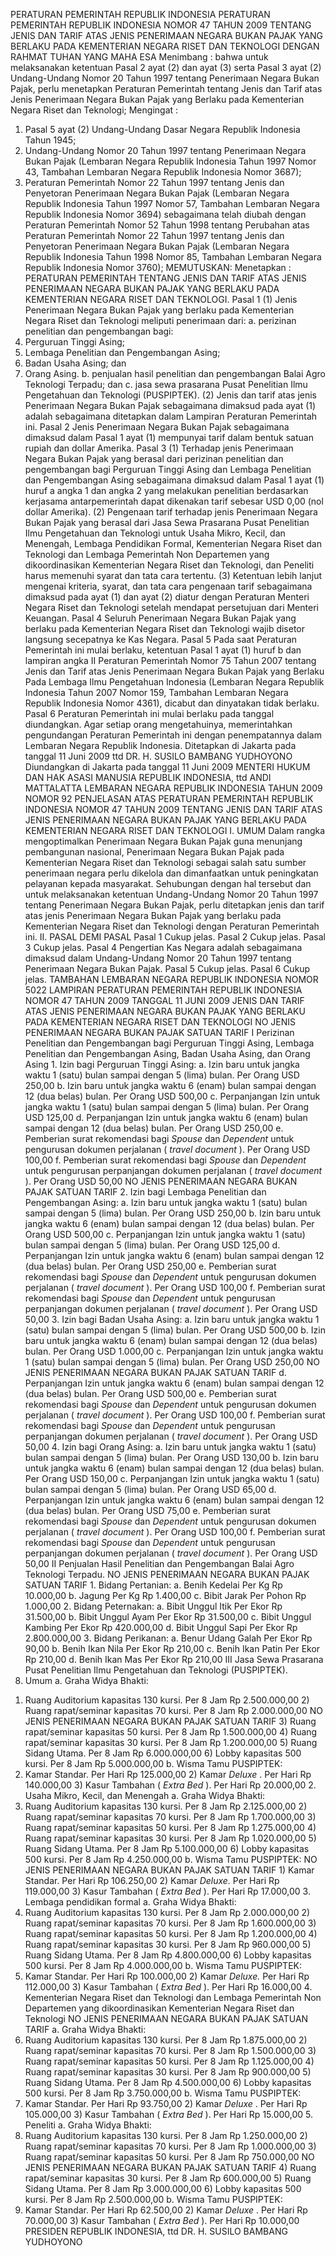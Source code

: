  PERATURAN PEMERINTAH REPUBLIK INDONESIA PERATURAN PEMERINTAH REPUBLIK INDONESIA NOMOR 47 TAHUN 2009 TENTANG JENIS DAN TARIF ATAS JENIS PENERIMAAN NEGARA BUKAN PAJAK YANG BERLAKU PADA KEMENTERIAN NEGARA RISET DAN TEKNOLOGI
DENGAN RAHMAT TUHAN YANG MAHA ESA
Menimbang :
 bahwa untuk melaksanakan ketentuan Pasal 2 ayat (2) dan ayat (3) serta Pasal 3 ayat (2) Undang-Undang Nomor 20 Tahun 1997 tentang Penerimaan Negara Bukan Pajak, perlu menetapkan Peraturan Pemerintah tentang Jenis dan Tarif atas Jenis Penerimaan Negara Bukan Pajak yang Berlaku pada Kementerian Negara Riset dan Teknologi;
Mengingat :

1. Pasal 5 ayat (2) Undang-Undang Dasar Negara Republik Indonesia Tahun 1945;
2. Undang-Undang Nomor 20 Tahun 1997 tentang Penerimaan Negara Bukan Pajak (Lembaran Negara Republik Indonesia Tahun 1997 Nomor 43, Tambahan Lembaran Negara Republik Indonesia Nomor 3687);
3. Peraturan Pemerintah Nomor 22 Tahun 1997 tentang Jenis dan Penyetoran Penerimaan Negara Bukan Pajak (Lembaran Negara Republik Indonesia Tahun 1997 Nomor 57, Tambahan Lembaran Negara Republik Indonesia Nomor 3694) sebagaimana telah diubah dengan Peraturan Pemerintah Nomor 52 Tahun 1998 tentang Perubahan atas Peraturan Pemerintah Nomor 22 Tahun 1997 tentang Jenis dan Penyetoran Penerimaan Negara Bukan Pajak (Lembaran Negara Republik Indonesia Tahun 1998 Nomor 85, Tambahan Lembaran Negara Republik Indonesia Nomor 3760);
MEMUTUSKAN:
 Menetapkan : PERATURAN PEMERINTAH TENTANG JENIS DAN TARIF ATAS JENIS PENERIMAAN NEGARA BUKAN PAJAK YANG BERLAKU PADA KEMENTERIAN NEGARA RISET DAN TEKNOLOGI.
Pasal 1
(1) Jenis Penerimaan Negara Bukan Pajak yang berlaku pada Kementerian Negara Riset dan Teknologi meliputi penerimaan dari:
a. perizinan penelitian dan pengembangan bagi:
1. Perguruan Tinggi Asing;
2. Lembaga Penelitian dan Pengembangan Asing;
3. Badan Usaha Asing; dan
4. Orang Asing.
b. penjualan hasil penelitian dan pengembangan Balai Agro Teknologi Terpadu; dan
c. jasa sewa prasarana Pusat Penelitian Ilmu Pengetahuan dan Teknologi (PUSPIPTEK).
(2) Jenis dan tarif atas jenis Penerimaan Negara Bukan Pajak sebagaimana dimaksud pada ayat (1) adalah sebagaimana ditetapkan dalam Lampiran Peraturan Pemerintah ini.
Pasal 2
Jenis Penerimaan Negara Bukan Pajak sebagaimana dimaksud dalam Pasal 1 ayat (1) mempunyai tarif dalam bentuk satuan rupiah dan dollar Amerika.
Pasal 3
(1) Terhadap jenis Penerimaan Negara Bukan Pajak yang berasal dari perizinan penelitian dan pengembangan bagi Perguruan Tinggi Asing dan Lembaga Penelitian dan Pengembangan Asing sebagaimana dimaksud dalam Pasal 1 ayat (1) huruf a angka 1 dan angka 2 yang melakukan penelitian berdasarkan kerjasama antarpemerintah dapat dikenakan tarif sebesar USD 0,00 (nol dollar Amerika).
(2) Pengenaan tarif terhadap jenis Penerimaan Negara Bukan Pajak yang berasal dari Jasa Sewa Prasarana Pusat Penelitian Ilmu Pengetahuan dan Teknologi untuk Usaha Mikro, Kecil, dan Menengah, Lembaga Pendidikan Formal, Kementerian Negara Riset dan Teknologi dan Lembaga Pemerintah Non Departemen yang dikoordinasikan Kementerian Negara Riset dan Teknologi, dan Peneliti harus memenuhi syarat dan tata cara tertentu.
(3) Ketentuan lebih lanjut mengenai kriteria, syarat, dan tata cara pengenaan tarif sebagaimana dimaksud pada ayat (1) dan ayat (2) diatur dengan Peraturan Menteri Negara Riset dan Teknologi setelah mendapat persetujuan dari Menteri Keuangan.
Pasal 4
Seluruh Penerimaan Negara Bukan Pajak yang berlaku pada Kementerian Negara Riset dan Teknologi wajib disetor langsung secepatnya ke Kas Negara.
Pasal 5
Pada saat Peraturan Pemerintah ini mulai berlaku, ketentuan Pasal 1 ayat (1) huruf b dan lampiran angka II Peraturan Pemerintah Nomor 75 Tahun 2007 tentang Jenis dan Tarif atas Jenis Penerimaan Negara Bukan Pajak yang Berlaku Pada Lembaga Ilmu Pengetahuan Indonesia (Lembaran Negara Republik Indonesia Tahun 2007 Nomor 159, Tambahan Lembaran Negara Republik Indonesia Nomor 4361), dicabut dan dinyatakan tidak berlaku.
Pasal 6
Peraturan Pemerintah ini mulai berlaku pada tanggal diundangkan.
Agar setiap orang mengetahuinya, memerintahkan pengundangan Peraturan Pemerintah ini dengan penempatannya dalam Lembaran Negara Republik Indonesia. Ditetapkan di Jakarta pada tanggal 11 Juni 2009 ttd DR. H. SUSILO BAMBANG YUDHOYONO Diundangkan di Jakarta pada tanggal 11 Juni 2009 MENTERI HUKUM DAN HAK ASASI MANUSIA REPUBLIK INDONESIA, ttd ANDI MATTALATTA LEMBARAN NEGARA REPUBLIK INDONESIA TAHUN 2009 NOMOR 92 PENJELASAN ATAS PERATURAN PEMERINTAH REPUBLIK INDONESIA NOMOR 47 TAHUN 2009 TENTANG JENIS DAN TARIF ATAS JENIS PENERIMAAN NEGARA BUKAN PAJAK YANG BERLAKU PADA KEMENTERIAN NEGARA RISET DAN TEKNOLOGI I. UMUM Dalam rangka mengoptimalkan Penerimaan Negara Bukan Pajak guna menunjang pembangunan nasional, Penerimaan Negara Bukan Pajak pada Kementerian Negara Riset dan Teknologi sebagai salah satu sumber penerimaan negara perlu dikelola dan dimanfaatkan untuk peningkatan pelayanan kepada masyarakat. Sehubungan dengan hal tersebut dan untuk melaksanakan ketentuan Undang-Undang Nomor 20 Tahun 1997 tentang Penerimaan Negara Bukan Pajak, perlu ditetapkan jenis dan tarif atas jenis Penerimaan Negara Bukan Pajak yang berlaku pada Kementerian Negara Riset dan Teknologi dengan Peraturan Pemerintah ini. II. PASAL DEMI PASAL
Pasal 1
Cukup jelas.
Pasal 2
Cukup jelas.
Pasal 3
Cukup jelas.
Pasal 4
Pengertian Kas Negara adalah sebagaimana dimaksud dalam Undang-Undang Nomor 20 Tahun 1997 tentang Penerimaan Negara Bukan Pajak.
Pasal 5
Cukup jelas.
Pasal 6
Cukup jelas. TAMBAHAN LEMBARAN NEGARA REPUBLIK INDONESIA NOMOR 5022 LAMPIRAN PERATURAN PEMERINTAH REPUBLIK INDONESIA NOMOR 47 TAHUN 2009 TANGGAL 11 JUNI 2009 JENIS DAN TARIF ATAS JENIS PENERIMAAN NEGARA BUKAN PAJAK YANG BERLAKU PADA KEMENTERIAN NEGARA RISET DAN TEKNOLOGI NO JENIS PENERIMAAN NEGARA BUKAN PAJAK SATUAN TARIF I Perizinan Penelitian dan Pengembangan bagi Perguruan Tinggi Asing, Lembaga Penelitian dan Pengembangan Asing, Badan Usaha Asing, dan Orang Asing 1. Izin bagi Perguruan Tinggi Asing:
a. Izin baru untuk jangka waktu 1 (satu) bulan sampai dengan 5 (lima) bulan. Per Orang USD 250,00 b. Izin baru untuk jangka waktu 6 (enam) bulan sampai dengan 12 (dua belas) bulan. Per Orang USD 500,00 c. Perpanjangan Izin untuk jangka waktu 1 (satu) bulan sampai dengan 5 (lima) bulan. Per Orang USD 125,00 d. Perpanjangan Izin untuk jangka waktu 6 (enam) bulan sampai dengan 12 (dua belas) bulan. Per Orang USD 250,00 e. Pemberian surat rekomendasi bagi _Spouse_ dan _Dependent_ untuk pengurusan dokumen perjalanan ( _travel document_ ). Per Orang USD 100,00 f. Pemberian surat rekomendasi bagi _Spouse_ dan _Dependent_ untuk pengurusan perpanjangan dokumen perjalanan ( _travel document_ ). Per Orang USD 50,00 NO JENIS PENERIMAAN NEGARA BUKAN PAJAK SATUAN TARIF 2. Izin bagi Lembaga Penelitian dan Pengembangan Asing:
a. Izin baru untuk jangka waktu 1 (satu) bulan sampai dengan 5 (lima) bulan. Per Orang USD 250,00 b. Izin baru untuk jangka waktu 6 (enam) bulan sampai dengan 12 (dua belas) bulan. Per Orang USD 500,00 c. Perpanjangan Izin untuk jangka waktu 1 (satu) bulan sampai dengan 5 (lima) bulan. Per Orang USD 125,00 d. Perpanjangan Izin untuk jangka waktu 6 (enam) bulan sampai dengan 12 (dua belas) bulan. Per Orang USD 250,00 e. Pemberian surat rekomendasi bagi _Spouse_ dan _Dependent_ untuk pengurusan dokumen perjalanan ( _travel document_ ). Per Orang USD 100,00 f. Pemberian surat rekomendasi bagi _Spouse_ dan _Dependent_ untuk pengurusan perpanjangan dokumen perjalanan ( _travel document_ ). Per Orang USD 50,00 3. Izin bagi Badan Usaha Asing:
a. Izin baru untuk jangka waktu 1 (satu) bulan sampai dengan 5 (lima) bulan. Per Orang USD 500,00 b. Izin baru untuk jangka waktu 6 (enam) bulan sampai dengan 12 (dua belas) bulan. Per Orang USD 1.000,00 c. Perpanjangan Izin untuk jangka waktu 1 (satu) bulan sampai dengan 5 (lima) bulan. Per Orang USD 250,00 NO JENIS PENERIMAAN NEGARA BUKAN PAJAK SATUAN TARIF d. Perpanjangan Izin untuk jangka waktu 6 (enam) bulan sampai dengan 12 (dua belas) bulan. Per Orang USD 500,00 e. Pemberian surat rekomendasi bagi _Spouse_ dan _Dependent_ untuk pengurusan dokumen perjalanan ( _travel document_ ). Per Orang USD 100,00 f. Pemberian surat rekomendasi bagi _Spouse_ dan _Dependent_ untuk pengurusan perpanjangan dokumen perjalanan ( _travel document_ ). Per Orang USD 50,00 4. Izin bagi Orang Asing:
a. Izin baru untuk jangka waktu 1 (satu) bulan sampai dengan 5 (lima) bulan. Per Orang USD 130,00 b. Izin baru untuk jangka waktu 6 (enam) bulan sampai dengan 12 (dua belas) bulan. Per Orang USD 150,00 c. Perpanjangan Izin untuk jangka waktu 1 (satu) bulan sampai dengan 5 (lima) bulan. Per Orang USD 65,00 d. Perpanjangan Izin untuk jangka waktu 6 (enam) bulan sampai dengan 12 (dua belas) bulan. Per Orang USD 75,00 e. Pemberian surat rekomendasi bagi _Spouse_ dan _Dependent_ untuk pengurusan dokumen perjalanan ( _travel document_ ). Per Orang USD 100,00 f. Pemberian surat rekomendasi bagi _Spouse_ dan _Dependent_ untuk pengurusan perpanjangan dokumen perjalanan ( _travel document_ ). Per Orang USD 50,00 II Penjualan Hasil Penelitian dan Pengembangan Balai Agro Teknologi Terpadu. NO JENIS PENERIMAAN NEGARA BUKAN PAJAK SATUAN TARIF 1. Bidang Pertanian:
a. Benih Kedelai Per Kg Rp 10.000,00 b. Jagung Per Kg Rp 1.400,00 c. Bibit Jarak Per Pohon Rp 1.000,00 2. Bidang Peternakan:
a. Bibit Unggul Itik Per Ekor Rp 31.500,00 b. Bibit Unggul Ayam Per Ekor Rp 31.500,00 c. Bibit Unggul Kambing Per Ekor Rp 420.000,00 d. Bibit Unggul Sapi Per Ekor Rp 2.800.000,00 3. Bidang Perikanan:
a. Benur Udang Galah Per Ekor Rp 90,00 b. Benih Ikan Nila Per Ekor Rp 210,00 c. Benih Ikan Patin Per Ekor Rp 210,00 d. Benih Ikan Mas Per Ekor Rp 210,00 III Jasa Sewa Prasarana Pusat Penelitian Ilmu Pengetahuan dan Teknologi (PUSPIPTEK).
1. Umum a. Graha Widya Bhakti:
1) Ruang Auditorium kapasitas 130 kursi. Per 8 Jam Rp 2.500.000,00 2) Ruang rapat/seminar kapasitas 70 kursi. Per 8 Jam Rp 2.000.000,00 NO JENIS PENERIMAAN NEGARA BUKAN PAJAK SATUAN TARIF 3) Ruang rapat/seminar kapasitas 50 kursi. Per 8 Jam Rp 1.500.000,00 4) Ruang rapat/seminar kapasitas 30 kursi. Per 8 Jam Rp 1.200.000,00 5) Ruang Sidang Utama. Per 8 Jam Rp 6.000.000,00 6) Lobby kapasitas 500 kursi. Per 8 Jam Rp 5.000.000,00 b. Wisma Tamu PUSPIPTEK:
1) Kamar Standar. Per Hari Rp 125.000,00 2) Kamar _Deluxe_ . Per Hari Rp 140.000,00 3) Kasur Tambahan ( _Extra Bed_ ). Per Hari Rp 20.000,00 2. Usaha Mikro, Kecil, dan Menengah a. Graha Widya Bhakti:
1) Ruang Auditorium kapasitas 130 kursi. Per 8 Jam Rp 2.125.000,00 2) Ruang rapat/seminar kapasitas 70 kursi. Per 8 Jam Rp 1.700.000,00 3) Ruang rapat/seminar kapasitas 50 kursi. Per 8 Jam Rp 1.275.000,00 4) Ruang rapat/seminar kapasitas 30 kursi. Per 8 Jam Rp 1.020.000,00 5) Ruang Sidang Utama. Per 8 Jam Rp 5.100.000,00 6) Lobby kapasitas 500 kursi. Per 8 Jam Rp 4.250.000,00 b. Wisma Tamu PUSPIPTEK: NO JENIS PENERIMAAN NEGARA BUKAN PAJAK SATUAN TARIF 1) Kamar Standar. Per Hari Rp 106.250,00 2) Kamar _Deluxe._ Per Hari Rp 119.000,00 3) Kasur Tambahan ( _Extra Bed_ ). Per Hari Rp 17.000,00 3. Lembaga pendidikan formal a. Graha Widya Bhakti:
1) Ruang Auditorium kapasitas 130 kursi. Per 8 Jam Rp 2.000.000,00 2) Ruang rapat/seminar kapasitas 70 kursi. Per 8 Jam Rp 1.600.000,00 3) Ruang rapat/seminar kapasitas 50 kursi. Per 8 Jam Rp 1.200.000,00 4) Ruang rapat/seminar kapasitas 30 kursi. Per 8 Jam Rp 960.000,00 5) Ruang Sidang Utama. Per 8 Jam Rp 4.800.000,00 6) Lobby kapasitas 500 kursi. Per 8 Jam Rp 4.000.000,00 b. Wisma Tamu PUSPIPTEK:
1) Kamar Standar. Per Hari Rp 100.000,00 2) Kamar _Deluxe._ Per Hari Rp 112.000,00 3) Kasur Tambahan ( _Extra Bed_ ). Per Hari Rp 16.000,00 4. Kementerian Negara Riset dan Teknologi dan Lembaga Pemerintah Non Departemen yang dikoordinasikan Kementerian Negara Riset dan Teknologi NO JENIS PENERIMAAN NEGARA BUKAN PAJAK SATUAN TARIF a. Graha Widya Bhakti:
1) Ruang Auditorium kapasitas 130 kursi. Per 8 Jam Rp 1.875.000,00 2) Ruang rapat/seminar kapasitas 70 kursi. Per 8 Jam Rp 1.500.000,00 3) Ruang rapat/seminar kapasitas 50 kursi. Per 8 Jam Rp 1.125.000,00 4) Ruang rapat/seminar kapasitas 30 kursi. Per 8 Jam Rp 900.000,00 5) Ruang Sidang Utama. Per 8 Jam Rp 4.500.000,00 6) Lobby kapasitas 500 kursi. Per 8 Jam Rp 3.750.000,00 b. Wisma Tamu PUSPIPTEK:
1) Kamar Standar. Per Hari Rp 93.750,00 2) Kamar _Deluxe_ . Per Hari Rp 105.000,00 3) Kasur Tambahan ( _Extra Bed_ ). Per Hari Rp 15.000,00 5. Peneliti a. Graha Widya Bhakti:
1) Ruang Auditorium kapasitas 130 kursi. Per 8 Jam Rp 1.250.000,00 2) Ruang rapat/seminar kapasitas 70 kursi. Per 8 Jam Rp 1.000.000,00 3) Ruang rapat/seminar kapasitas 50 kursi. Per 8 Jam Rp 750.000,00 NO JENIS PENERIMAAN NEGARA BUKAN PAJAK SATUAN TARIF 4) Ruang rapat/seminar kapasitas 30 kursi. Per 8 Jam Rp 600.000,00 5) Ruang Sidang Utama. Per 8 Jam Rp 3.000.000,00 6) Lobby kapasitas 500 kursi. Per 8 Jam Rp 2.500.000,00 b. Wisma Tamu PUSPIPTEK:
1) Kamar Standar. Per Hari Rp 62.500,00 2) Kamar _Deluxe_ . Per Hari Rp 70.000,00 3) Kasur Tambahan ( _Extra Bed_ ). Per Hari Rp 10.000,00 PRESIDEN REPUBLIK INDONESIA, ttd DR. H. SUSILO BAMBANG YUDHOYONO